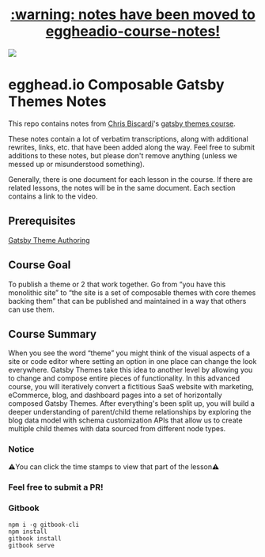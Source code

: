 <h1 align="center"><a href="https://github.com/eggheadio/eggheadio-course-notes">:warning: notes have been moved to eggheadio-course-notes!</a></h1>

![](./images/GatsbyThemes.png)

# egghead.io Composable Gatsby Themes Notes

This repo contains notes from [Chris Biscardi](https://www.christopherbiscardi.com/)'s [gatsby themes course](https://egghead.io/lessons/gatsby-set-up-a-shopify-account).

These notes contain a lot of verbatim transcriptions, along with additional rewrites, links, etc. that have been added along the way. Feel free to submit additions to these notes, but please don't remove anything (unless we messed up or misunderstood something).

Generally, there is one document for each lesson in the course. If there are related lessons, the notes will be in the same document. Each section contains a link to the video.

## Prerequisites

[Gatsby Theme Authoring](https://egghead.io/courses/gatsby-theme-authoring)

## Course Goal

To publish a theme or 2 that work together. Go from “you have this monolithic site” to “the site is a set of composable themes with core themes backing them” that can be published and maintained in a way that others can use them.

## Course Summary

When you see the word “theme” you might think of the visual aspects of a site or code editor where setting an option in one place can change the look everywhere.
Gatsby Themes take this idea to another level by allowing you to change and compose entire pieces of functionality.
In this advanced course, you will iteratively convert a fictitious SaaS website with marketing, eCommerce, blog, and dashboard pages into a set of horizontally composed Gatsby Themes.
After everything's been split up, you will build a deeper understanding of parent/child theme relationships by exploring the blog data model with schema customization APIs that allow us to create multiple child themes with data sourced from different node types.

### Notice

⚠️You can click the time stamps to view that part of the lesson⚠️

### Feel free to submit a PR!

### Gitbook

```
npm i -g gitbook-cli
npm install
gitbook install
gitbook serve
```
